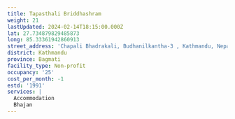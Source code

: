 ```yaml
---
title: Tapasthali Briddhashram
weight: 21
lastUpdated: 2024-02-14T18:15:00.000Z
lat: 27.734879829485873
long: 85.33361942860913
street_address: 'Chapali Bhadrakali, Budhanilkantha-3 , Kathmandu, Nepal'
district: Kathmandu
province: Bagmati
facility_type: Non-profit
occupancy: '25'
cost_per_month: -1
estd: '1991'
services: |
  Accommodation
  Bhajan
---
```


